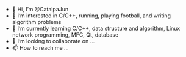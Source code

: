 - 👋 Hi, I’m @CatalpaJun
- 👀 I’m interested in C/C++, running, playing football, and writing algorithm problems
- 🌱 I’m currently learning C/C++, data structure and algorithm, Linux network programming, MFC, Qt, database
- 💞️ I’m looking to collaborate on ...
- 📫 How to reach me ...

<!---
CatalpaJun/CatalpaJun is a ✨ special ✨ repository because its `README.md` (this file) appears on your GitHub profile.
You can click the Preview link to take a look at your changes.
--->

